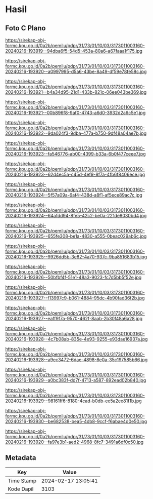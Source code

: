 # Hasil

## Foto C Plano

https://sirekap-obj-formc.kpu.go.id/0a2b/pemilu/pdpr/31/73/01/10/03/3173011003160-20240216-193919--94dba6f5-54d5-453a-80a6-a67faaa1f175.jpg

https://sirekap-obj-formc.kpu.go.id/0a2b/pemilu/pdpr/31/73/01/10/03/3173011003160-20240216-193920--a0997995-d5a6-43be-8a49-df59e78fe58c.jpg

https://sirekap-obj-formc.kpu.go.id/0a2b/pemilu/pdpr/31/73/01/10/03/3173011003160-20240216-193921--b4a34d95-21d1-433b-821c-06ee043be369.jpg

https://sirekap-obj-formc.kpu.go.id/0a2b/pemilu/pdpr/31/73/01/10/03/3173011003160-20240216-193921--00b896f8-9af0-4743-a6d0-3932d2a6c5e1.jpg

https://sirekap-obj-formc.kpu.go.id/0a2b/pemilu/pdpr/31/73/01/10/03/3173011003160-20240216-193922--9da024f3-9dba-477a-b750-9df48a04ae7b.jpg

https://sirekap-obj-formc.kpu.go.id/0a2b/pemilu/pdpr/31/73/01/10/03/3173011003160-20240216-193923--fa546776-ab00-4399-b33a-6b0f477ceee7.jpg

https://sirekap-obj-formc.kpu.go.id/0a2b/pemilu/pdpr/31/73/01/10/03/3173011003160-20240216-193923--62d4ec5a-c45d-4ef9-8f7a-4fb6f8406ece.jpg

https://sirekap-obj-formc.kpu.go.id/0a2b/pemilu/pdpr/31/73/01/10/03/3173011003160-20240216-193924--5f57a09a-6af4-438d-a8f1-af5ece89ac7c.jpg

https://sirekap-obj-formc.kpu.go.id/0a2b/pemilu/pdpr/31/73/01/10/03/3173011003160-20240216-193924--64afdd94-8fe5-42c2-be0a-221de8030bd4.jpg

https://sirekap-obj-formc.kpu.go.id/0a2b/pemilu/pdpr/31/73/01/10/03/3173011003160-20240216-193925--655fe308-be1a-4830-a555-0beac029ab6c.jpg

https://sirekap-obj-formc.kpu.go.id/0a2b/pemilu/pdpr/31/73/01/10/03/3173011003160-20240216-193925--9926dd5b-3e82-4a70-937c-9ba851683b15.jpg

https://sirekap-obj-formc.kpu.go.id/0a2b/pemilu/pdpr/31/73/01/10/03/3173011003160-20240216-193926--50bfbf4f-51e1-48a3-9023-fc7d5bb5f52e.jpg

https://sirekap-obj-formc.kpu.go.id/0a2b/pemilu/pdpr/31/73/01/10/03/3173011003160-20240216-193927--f13997c9-b061-4884-95dc-4b90fad36f2b.jpg

https://sirekap-obj-formc.kpu.go.id/0a2b/pemilu/pdpr/31/73/01/10/03/3173011003160-20240216-193927--eaff9f7a-9570-462f-8aab-2b30f48a6a28.jpg

https://sirekap-obj-formc.kpu.go.id/0a2b/pemilu/pdpr/31/73/01/10/03/3173011003160-20240216-193928--4c7b08ab-835e-4e93-9255-e93dae16937a.jpg

https://sirekap-obj-formc.kpu.go.id/0a2b/pemilu/pdpr/31/73/01/10/03/3173011003160-20240216-193928--a9ec3472-6dae-4898-8e0a-35c197585b66.jpg

https://sirekap-obj-formc.kpu.go.id/0a2b/pemilu/pdpr/31/73/01/10/03/3173011003160-20240216-193929--a0bc383f-dd7f-4713-a587-892ead02b840.jpg

https://sirekap-obj-formc.kpu.go.id/0a2b/pemilu/pdpr/31/73/01/10/03/3173011003160-20240216-193929--98161ff6-8180-4cad-b0db-ee5a2ee81f1b.jpg

https://sirekap-obj-formc.kpu.go.id/0a2b/pemilu/pdpr/31/73/01/10/03/3173011003160-20240216-193930--be682538-bea5-4db8-9ccf-f6abae4d0e50.jpg

https://sirekap-obj-formc.kpu.go.id/0a2b/pemilu/pdpr/31/73/01/10/03/3173011003160-20240216-193920--fa97e3b1-aed2-4968-8fc7-3491a6df0c50.jpg


## Metadata

| Key        | Value               |
| ---------- | ------------------- |
| Time Stamp | 2024-02-17 13:05:41 |
| Kode Dapil | 3103                |



